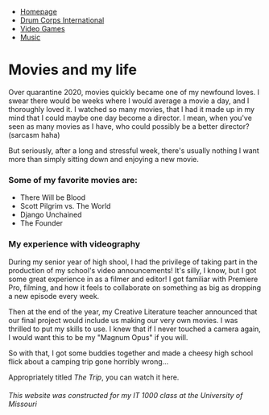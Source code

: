 <html>
  <body>
     <ul>
      <li><a href="README.md">Homepage</a></li>
      <li><a href="Drum_Corps.md">Drum Corps International</a></li>
      <li><a href="Video_Games.md">Video Games</a></li>
      <li><a href="Music.md">Music</a></li>
    </ul>
    <h1>Movies and my life</h1>
    
<p>Over quarantine 2020, movies quickly became one of my newfound loves. I swear there would
be weeks where I would average a movie a day, and I thoroughly loved it. I watched so many
movies, that I had it made up in my mind that I could maybe one day become a director. I 
mean, when you've seen as many movies as I have, who could possibly be a better director?
(sarcasm haha)</p>
    
<p>But seriously, after a long and stressful week, there's usually nothing I want more than simply sitting down and enjoying a new movie.</p>
    
<h3>Some of my favorite movies are:</h3>
    
<ul>
  <li>There Will be Blood</li>
  <li>Scott Pilgrim vs. The World</li>
  <li>Django Unchained</li>
  <li>The Founder</li>
</ul>
    
<h3> My experience with videography </h3>
    
<p>During my senior year of high shool, I had the privilege of taking part in the production of
my school's video announcements! It's silly, I know, but I got some great experience in as a
filmer and editor! I got familiar with Premiere Pro, filming, and how it feels to collaborate
on something as big as dropping a new episode every week. </p>
    
<p>Then at the end of the year, my Creative Literature teacher announced that our final project
would include us making our very own movies. 
I was thrilled to put my skills to use. I knew that if I never touched a camera again, I would
want this to be my "Magnum Opus" if you will.</p>

<p>So with that, I got some buddies together and made a cheesy high school flick about a camping 
trip gone horribly wrong... </p>
    
<p>Appropriately titled <i>The Trip</i>, you can watch it here.</p>

<h6>This website was constructed for my IT 1000 class at the University of Missouri</h6>
